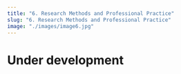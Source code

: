 ```yaml
---
title: "6. Research Methods and Professional Practice"
slug: "6. Research Methods and Professional Practice"
image: "./images/image6.jpg"
---
```



# Under development